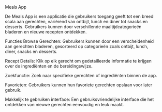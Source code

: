 Meals App

De Meals App is een applicatie die gebruikers toegang geeft tot een breed scala aan gerechten, variërend van ontbijt, lunch en diner tot snacks en desserts. Gebruikers kunnen door verschillende maaltijdcategorieën bladeren en nieuwe recepten ontdekken.

Functies
Browse Gerechten: Gebruikers kunnen door een verscheidenheid aan gerechten bladeren, gesorteerd op categorieën zoals ontbijt, lunch, diner, snacks en desserts.

Recept Details: Klik op elk gerecht om gedetailleerde informatie te krijgen over de ingrediënten en de bereidingswijze.

Zoekfunctie: Zoek naar specifieke gerechten of ingrediënten binnen de app.

Favorieten: Gebruikers kunnen hun favoriete gerechten opslaan voor later gebruik.

Makkelijk te gebruiken interface: Een gebruiksvriendelijke interface die het ontdekken van nieuwe gerechten eenvoudig en leuk maakt.
